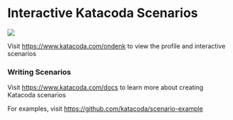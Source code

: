 # Interactive Katacoda Scenarios

[![](http://shields.katacoda.com/katacoda/ondenk/count.svg)](https://www.katacoda.com/ondenk "Get your profile on Katacoda.com")

Visit https://www.katacoda.com/ondenk to view the profile and interactive scenarios

### Writing Scenarios
Visit https://www.katacoda.com/docs to learn more about creating Katacoda scenarios

For examples, visit https://github.com/katacoda/scenario-example
